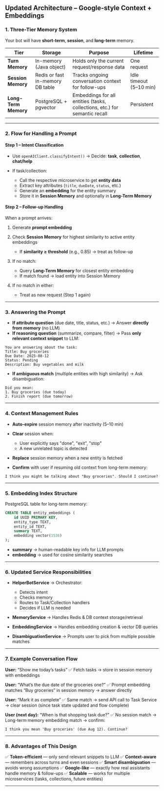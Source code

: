 ## **Updated Architecture – Google-style Context + Embeddings**

### **1. Three-Tier Memory System**

Your bot will have **short-term**, **session**, and **long-term** memory.

| Tier                 | Storage                          | Purpose                                                                    | Lifetime                |
| -------------------- | -------------------------------- | -------------------------------------------------------------------------- | ----------------------- |
| **Turn Memory**      | In-memory (Java object)          | Holds only the current request/response data                               | One request             |
| **Session Memory**   | Redis or fast in-memory DB table | Tracks ongoing conversation context for follow-ups                         | Idle timeout (5–10 min) |
| **Long-Term Memory** | PostgreSQL + pgvector            | Embeddings for all entities (tasks, collections, etc.) for semantic recall | Persistent              |

---

### **2. Flow for Handling a Prompt**

#### **Step 1 – Intent Classification**

* Use `openAIClient.classifyIntent()` → Decide: **task**, **collection**, **chat/help**
* If task/collection:

  * Call the respective microservice to get **entity data**
  * Extract key attributes (`title`, `dueDate`, `status`, etc.)
  * Generate an **embedding** for the entity summary
  * Store it in **Session Memory** and optionally in **Long-Term Memory**

#### **Step 2 – Follow-up Handling**

When a prompt arrives:

1. Generate **prompt embedding**
2. Check **Session Memory** for highest similarity to active entity embeddings

   * If **similarity ≥ threshold** (e.g., 0.85) → treat as follow-up
3. If no match:

   * Query **Long-Term Memory** for closest entity embedding
   * If match found → load entity into Session Memory
4. If no match in either:

   * Treat as new request (Step 1 again)

---

### **3. Answering the Prompt**

* **If attribute question** (due date, title, status, etc.) → Answer **directly from memory** (no LLM)
* **If reasoning question** (summarize, compare, filter) → Pass **only relevant context snippet** to LLM:

```plaintext
You are answering about the task:
Title: Buy groceries
Due Date: 2025-08-12
Status: Pending
Description: Buy vegetables and milk
```

* **If ambiguous match** (multiple entities with high similarity) → Ask disambiguation:

```
Did you mean:
1. Buy groceries (due today)
2. Finish report (due tomorrow)
```

---

### **4. Context Management Rules**

* **Auto-expire** session memory after inactivity (5–10 min)
* **Clear** session when:

  * User explicitly says "done", "exit", "stop"
  * A new unrelated topic is detected
* **Replace** session memory when a new entity is fetched
* **Confirm** with user if resuming old context from long-term memory:

```
I think you might be talking about "Buy groceries". Should I continue?
```

---

### **5. Embedding Index Structure**

PostgreSQL table for long-term memory:

```sql
CREATE TABLE entity_embeddings (
    id UUID PRIMARY KEY,
    entity_type TEXT,
    entity_id TEXT,
    summary TEXT,
    embedding vector(1536)
);
```

* **summary** → human-readable key info for LLM prompts
* **embedding** → used for cosine similarity searches

---

### **6. Updated Service Responsibilities**

* **HelperBotService** → Orchestrator:

  * Detects intent
  * Checks memory
  * Routes to Task/Collection handlers
  * Decides if LLM is needed
* **MemoryService** → Handles Redis & DB context storage/retrieval
* **EmbeddingService** → Handles embedding creation & vector DB queries
* **DisambiguationService** → Prompts user to pick from multiple possible matches

---

### **7. Example Conversation Flow**

**User:** “Show me today’s tasks”
✅ Fetch tasks → store in session memory with embeddings

**User:** “What’s the due date of the groceries one?”
✅ Prompt embedding matches “Buy groceries” in session memory → answer directly

**User:** “Mark it as complete”
✅ Same match → send API call to Task Service → clear session (since task state updated and flow complete)

**User (next day):** “When is that shopping task due?”
✅ No session match → Long-term memory embedding match → confirm:

```
I think you mean 'Buy groceries' (due Aug 12). Continue?
```

---

### **8. Advantages of This Design**

✅ **Token-efficient** — only send relevant snippets to LLM
✅ **Context-aware** — remembers across turns and even sessions
✅ **Smart disambiguation** — avoids wrong assumptions
✅ **Google-like** — exactly how real assistants handle memory & follow-ups
✅ **Scalable** — works for multiple microservices (tasks, collections, future entities)

---
